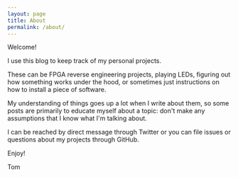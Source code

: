 ```yaml
---
layout: page
title: About
permalink: /about/
---
```


Welcome!

I use this blog to keep track of my personal projects.

These can be FPGA reverse engineering projects, playing LEDs, figuring out how something
works under the hood, or sometimes just instructions on how to install a piece of
software.

My understanding of things goes up a lot when I write about them, so some posts are primarily
to educate myself about a topic: don't make any assumptions that I know what I'm talking about.

I can be reached by direct message through Twitter or you can file issues or questions about my
projects through GitHub.

Enjoy!

Tom

